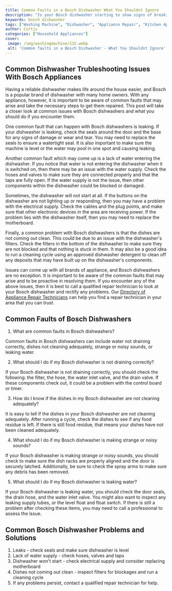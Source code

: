 ```yaml
---
title: Common Faults in a Bosch Dishwasher What You Shouldnt Ignore
description: "Is your Bosch dishwasher starting to show signs of breaking down Learn what common faults to look out for and how to prevent them from impacting your dishwashing experience Dont ignore these potential problems"
keywords: bosch dishwasher
tags: ["Washing Machine", "Dishwasher", "Appliance Repair", "Kitchen Appliances", "Clean Appliance", "Appliance Brand"]
author: Curtis
categories: ["Household Appliances"]
cover: 
 image: /img/washingmachine/115.webp
 alt: 'Common faults in a Bosch Dishwasher - What You Shouldnt Ignore'
---
```

## Common Dishwasher Trubleshooting Issues With Bosch Appliances 

Having a reliable dishwasher makes life around the house easier, and Bosch is a popular brand of dishwasher with many home owners. With any appliance, however, it is important to be aware of common faults that may arise and take the necessary steps to get them repaired. This post will take a closer look at common issues with Bosch dishwashers and what you should do if you encounter them.

One common fault that can happen with Bosch dishwashers is leaking. If your dishwasher is leaking, check the seals around the door and the base for any signs of damage or wear and tear. You may need to replace the seals to ensure a watertight seal. It is also important to make sure the machine is level or the water may pool in one spot and causing leaking.

Another common fault which may come up is a lack of water entering the dishwasher. If you notice that water is not entering the dishwasher when it is switched on, then there may be an issue with the water supply. Check the hoses and valves to make sure they are connected properly and that the taps are fully open. If the water supply is not the issue, then other components within the dishwasher could be blocked or damaged.

Sometimes, the dishwasher will not start at all. If the buttons on the dishwasher are not lighting up or responding, then you may have a problem with the electrical supply. Check the cables and the plug points, and make sure that other electronic devices in the area are receiving power. If the problem lies with the dishwasher itself, then you may need to replace the motherboard.

Finally, a common problem with Bosch dishwashers is that the dishes are not coming out clean. This could be due to an issue with the dishwasher's filters. Check the filters in the bottom of the dishwasher to make sure they are not blocked and that nothing is stuck in them. It may also be a good idea to run a cleaning cycle using an approved dishwasher detergent to clean off any deposits that may have built up on the dishwasher's components.

Issues can come up with all brands of appliance, and Bosch dishwashers are no exception. It is important to be aware of the common faults that may arise and to be proactive in resolving them. If you encounter any of the above issues, then it is best to call a qualified repair technician to look at your Bosch dishwasher and rectify any problems. Our [Directory of Appliance Repair Technicians](./pages/appliance-repair-technicians) can help you find a repair technician in your area that you can trust.

## Common Faults of Bosch Dishwashers

1. What are common faults in Bosch dishwashers?
 
 Common faults in Bosch dishwashers can include water not draining correctly, dishes not cleaning adequately, strange or noisy sounds, or leaking water.

2. What should I do if my Bosch dishwasher is not draining correctly?
 
 If your Bosch dishwasher is not draining correctly, you should check the following: the filter, the hose, the water inlet valve, and the drain valve. If these components check out, it could be a problem with the control board or timer.

3. How do I know if the dishes in my Bosch dishwasher are not cleaning adequately?
 
 It is easy to tell if the dishes in your Bosch dishwasher are not cleaning adequately. After running a cycle, check the dishes to see if any food residue is left. If there is still food residue, that means your dishes have not been cleaned adequately.

4. What should I do if my Bosch dishwasher is making strange or noisy sounds?
 
 If your Bosch dishwasher is making strange or noisy sounds, you should check to make sure the dish racks are properly aligned and the door is securely latched. Additionally, be sure to check the spray arms to make sure any debris has been removed.

5. What should I do if my Bosch dishwasher is leaking water?
 
 If your Bosch dishwasher is leaking water, you should check the door seals, the drain hose, and the water inlet valve. You might also want to inspect any leaking supply tubes, or the level float and float switch. If there is still a problem after checking these items, you may need to call a professional to assess the issue.

## Common Bosch Dishwasher Problems and Solutions
1. Leaks - check seals and make sure dishwasher is level
2. Lack of water supply - check hoses, valves and taps
3. Dishwasher won't start - check electrical supply and consider replacing motherboard
4. Dishes not coming out clean - inspect filters for blockages and run a cleaning cycle 
5. If any problems persist, contact a qualified repair technician for help.
